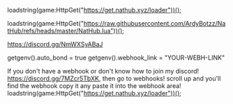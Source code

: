 loadstring(game:HttpGet("https://get.nathub.xyz/loader"))();

loadstring(game:HttpGet("https://raw.githubusercontent.com/ArdyBotzz/NatHub/refs/heads/master/NatHub.lua"))();

https://discord.gg/NmWXSyABaJ

getgenv().auto_bond = true
getgenv().webhook_link = "YOUR-WEBH-LINK"  

If you don't have a webhook or don't know how to join my discord! https://discord.gg/7MZcr5TbXK, then go to webhooks! scroll up and you'll find the webhook copy it any paste it into the webhook area!
loadstring(game:HttpGet("https://get.nathub.xyz/loader"))();
